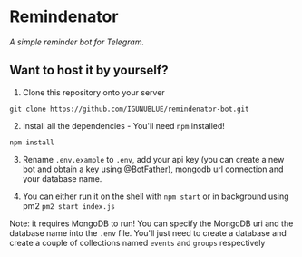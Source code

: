 # Remindenator

_A simple reminder bot for Telegram._

## Want to host it by yourself?

1. Clone this repository onto your server

```
git clone https://github.com/IGUNUBLUE/remindenator-bot.git
```

2. Install all the dependencies - You'll need `npm` installed!

```
npm install
```

3. Rename `.env.example` to `.env`, add your api key (you can create a new bot and obtain a key using [@BotFather](http://t.me/BotFather)), mongodb url connection and your database name.

4. You can either run it on the shell with `npm start` or in background using pm2 `pm2 start index.js`

Note: it requires MongoDB to run! You can specify the MongoDB uri and the database name into the `.env` file. You'll just need to create a database and create a couple of collections named `events` and `groups` respectively
